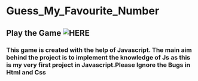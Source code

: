 # Guess_My_Favourite_Number

## Play the Game ![HERE](https://rohank2502.github.io/Guess_My_Favourite_Number/)


### This game is created with the help of Javascript. The main aim behind the project is to implement the knowledge of Js as this is my very first project in Javascript.Please Ignore the Bugs in Html and Css
